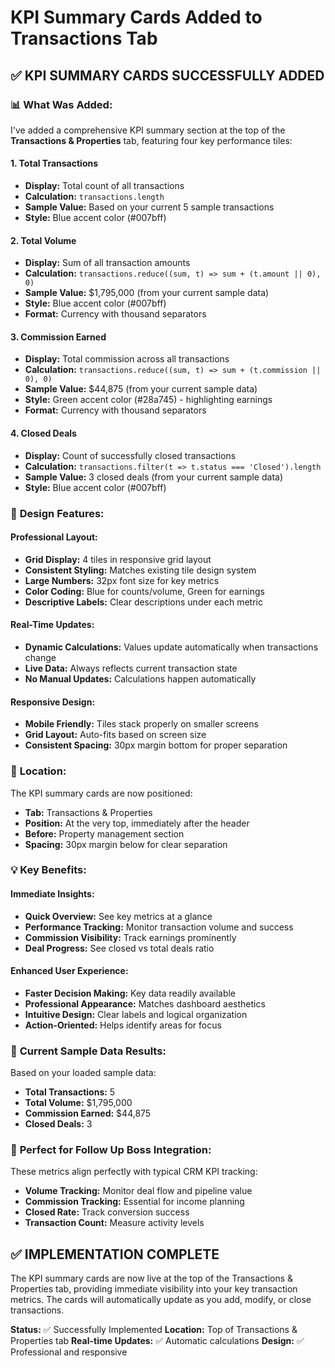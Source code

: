 # KPI Summary Cards Added to Transactions Tab

## ✅ **KPI SUMMARY CARDS SUCCESSFULLY ADDED**

### 📊 **What Was Added:**

I've added a comprehensive KPI summary section at the top of the **Transactions & Properties** tab, featuring four key performance tiles:

#### **1. Total Transactions**
- **Display:** Total count of all transactions
- **Calculation:** `transactions.length`
- **Sample Value:** Based on your current 5 sample transactions
- **Style:** Blue accent color (#007bff)

#### **2. Total Volume**
- **Display:** Sum of all transaction amounts
- **Calculation:** `transactions.reduce((sum, t) => sum + (t.amount || 0), 0)`
- **Sample Value:** $1,795,000 (from your current sample data)
- **Style:** Blue accent color (#007bff)
- **Format:** Currency with thousand separators

#### **3. Commission Earned**
- **Display:** Total commission across all transactions
- **Calculation:** `transactions.reduce((sum, t) => sum + (t.commission || 0), 0)`
- **Sample Value:** $44,875 (from your current sample data)
- **Style:** Green accent color (#28a745) - highlighting earnings
- **Format:** Currency with thousand separators

#### **4. Closed Deals**
- **Display:** Count of successfully closed transactions
- **Calculation:** `transactions.filter(t => t.status === 'Closed').length`
- **Sample Value:** 3 closed deals (from your current sample data)
- **Style:** Blue accent color (#007bff)

### 🎨 **Design Features:**

#### **Professional Layout:**
- **Grid Display:** 4 tiles in responsive grid layout
- **Consistent Styling:** Matches existing tile design system
- **Large Numbers:** 32px font size for key metrics
- **Color Coding:** Blue for counts/volume, Green for earnings
- **Descriptive Labels:** Clear descriptions under each metric

#### **Real-Time Updates:**
- **Dynamic Calculations:** Values update automatically when transactions change
- **Live Data:** Always reflects current transaction state
- **No Manual Updates:** Calculations happen automatically

#### **Responsive Design:**
- **Mobile Friendly:** Tiles stack properly on smaller screens
- **Grid Layout:** Auto-fits based on screen size
- **Consistent Spacing:** 30px margin bottom for proper separation

### 📍 **Location:**

The KPI summary cards are now positioned:
- **Tab:** Transactions & Properties
- **Position:** At the very top, immediately after the header
- **Before:** Property management section
- **Spacing:** 30px margin below for clear separation

### 💡 **Key Benefits:**

#### **Immediate Insights:**
- **Quick Overview:** See key metrics at a glance
- **Performance Tracking:** Monitor transaction volume and success
- **Commission Visibility:** Track earnings prominently
- **Deal Progress:** See closed vs total deals ratio

#### **Enhanced User Experience:**
- **Faster Decision Making:** Key data readily available
- **Professional Appearance:** Matches dashboard aesthetics
- **Intuitive Design:** Clear labels and logical organization
- **Action-Oriented:** Helps identify areas for focus

### 🔢 **Current Sample Data Results:**

Based on your loaded sample data:
- **Total Transactions:** 5
- **Total Volume:** $1,795,000
- **Commission Earned:** $44,875
- **Closed Deals:** 3

### 🎯 **Perfect for Follow Up Boss Integration:**

These metrics align perfectly with typical CRM KPI tracking:
- **Volume Tracking:** Monitor deal flow and pipeline value
- **Commission Tracking:** Essential for income planning
- **Closed Rate:** Track conversion success
- **Transaction Count:** Measure activity levels

## ✅ **IMPLEMENTATION COMPLETE**

The KPI summary cards are now live at the top of the Transactions & Properties tab, providing immediate visibility into your key transaction metrics. The cards will automatically update as you add, modify, or close transactions.

**Status:** ✅ Successfully Implemented
**Location:** Top of Transactions & Properties tab
**Real-time Updates:** ✅ Automatic calculations
**Design:** ✅ Professional and responsive
